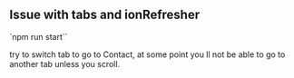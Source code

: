## Issue with tabs and ionRefresher
`npm run start``

try to switch tab to go to Contact, at some point you ll not be able to go to another tab unless you scroll.
